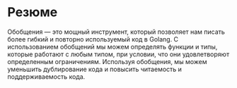 # Резюме

Обобщения — это мощный инструмент, который позволяет нам писать более гибкий и повторно используемый код в Golang. С использованием обобщений мы можем определять функции и типы, которые работают с любым типом, при условии, что они удовлетворяют определенным ограничениям. Используя обобщения, мы можем уменьшить дублирование кода и повысить читаемость и поддерживаемость кода.
